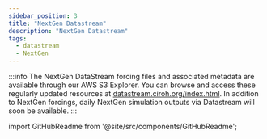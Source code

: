 ```yaml
---
sidebar_position: 3
title: "NextGen Datastream"
description: "NextGen Datastream"
tags:
  - datastream
  - NextGen
---
```


:::info
The NextGen DataStream forcing files and associated metadata are available through our AWS S3 Explorer. You can browse and access these regularly updated resources at [datastream.ciroh.org/index.html](http://datastream.ciroh.org/index.html). In addition to NextGen forcings, daily NextGen simulation outputs via Datastream will soon be available.
:::


import GitHubReadme from '@site/src/components/GitHubReadme';
 
<GitHubReadme username="CIROH-UA" repo="ngen-datastream" />
